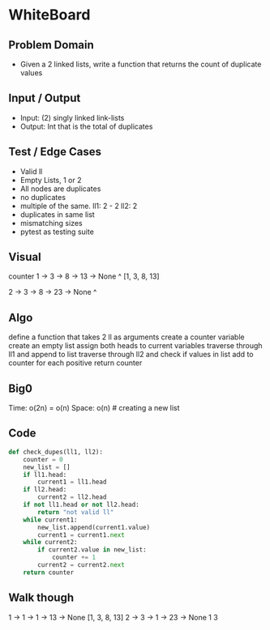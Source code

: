 # WhiteBoard

## Problem Domain
- Given a 2 linked lists, write a function that returns the count of duplicate values

## Input / Output
- Input: (2) singly linked link-lists
- Output: Int that is the total of duplicates

## Test / Edge Cases
- Valid ll
- Empty Lists, 1 or 2
- All nodes are duplicates
- no duplicates
- multiple of the same. ll1: 2 - 2 ll2: 2
- duplicates in same list
- mismatching sizes
- pytest as testing suite

## Visual
counter
1 -> 3 -> 8 -> 13 -> None
                ^
[1, 3, 8, 13]

2 -> 3 -> 8 -> 23 -> None
^
## Algo
define a function that takes 2 ll as arguments
    create a counter variable
    create an empty list
    assign both heads to current variables
    traverse through ll1 and append to list
    traverse through ll2 and check if values in list
    add to counter for each positive
    return counter

## Big0
Time: o(2n) = o(n)
Space: o(n) # creating a new list

## Code
```python
def check_dupes(ll1, ll2):
    counter = 0
    new_list = []
    if ll1.head:
        current1 = ll1.head
    if ll2.head:
        current2 = ll2.head
    if not ll1.head or not ll2.head:
        return "not valid ll"
    while current1:
        new_list.append(current1.value)
        current1 = current1.next
    while current2:
        if current2.value in new_list:
            counter += 1
        current2 = current2.next
    return counter
```
## Walk though
1 -> 1 -> 1 -> 13 -> None
[1, 3, 8, 13]
2 -> 3 -> 1 -> 23 -> None
1
3


